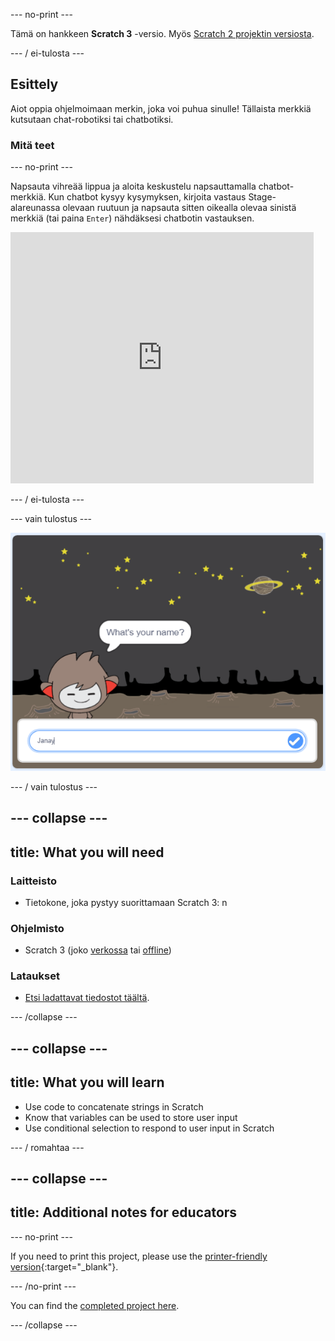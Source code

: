 \--- no-print \---

Tämä on hankkeen **Scratch 3** -versio. Myös [Scratch 2 projektin versiosta](https://projects.raspberrypi.org/en/projects/chatbot-scratch2).

\--- / ei-tulosta \---

## Esittely

Aiot oppia ohjelmoimaan merkin, joka voi puhua sinulle! Tällaista merkkiä kutsutaan chat-robotiksi tai chatbotiksi.

### Mitä teet

\--- no-print \---

Napsauta vihreää lippua ja aloita keskustelu napsauttamalla chatbot-merkkiä. Kun chatbot kysyy kysymyksen, kirjoita vastaus Stage-alareunassa olevaan ruutuun ja napsauta sitten oikealla olevaa sinistä merkkiä (tai paina `Enter`) nähdäksesi chatbotin vastauksen.

<div class="scratch-preview">
  <iframe allowtransparency="true" width="485" height="402" src="https://scratch.mit.edu/projects/embed/248864190/?autostart=false" 
  frameborder="0" scrolling="no"></iframe>
</div>

\--- / ei-tulosta \---

\--- vain tulostus \---

![täydellinen hanke](images/chatbot-preview.png)

\--- / vain tulostus \---

## \--- collapse \---

## title: What you will need

### Laitteisto

- Tietokone, joka pystyy suorittamaan Scratch 3: n

### Ohjelmisto

- Scratch 3 (joko [verkossa](https://rpf.io/scratchon) tai [offline](https://rpf.io/scratchoff))

### Lataukset

- [Etsi ladattavat tiedostot täältä](http://rpf.io/p/en/chatbot-go).

\--- /collapse \---

## \--- collapse \---

## title: What you will learn

- Use code to concatenate strings in Scratch
- Know that variables can be used to store user input
- Use conditional selection to respond to user input in Scratch

\--- / romahtaa \---

## \--- collapse \---

## title: Additional notes for educators

\--- no-print \---

If you need to print this project, please use the [printer-friendly version](https://projects.raspberrypi.org/en/projects/chatbot/print){:target="_blank"}.

\--- /no-print \---

You can find the [completed project here](http://rpf.io/p/en/chatbot-get).

\--- /collapse \---